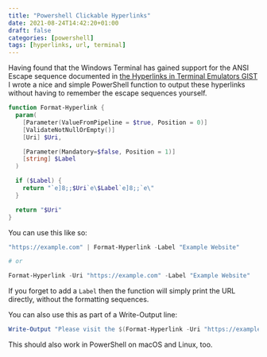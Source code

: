 ```yaml
---
title: "Powershell Clickable Hyperlinks"
date: 2021-08-24T14:42:20+01:00
draft: false
categories: [powershell]
tags: [hyperlinks, url, terminal]
---
```


Having found that the Windows Terminal has gained support for the ANSI Escape sequence documented in [the Hyperlinks in Terminal Emulators GIST](https://gist.github.com/egmontkob/eb114294efbcd5adb1944c9f3cb5feda) I wrote a nice and simple PowerShell function to output these hyperlinks without having to remember the escape sequences yourself.

```powershell
function Format-Hyperlink {
  param(
    [Parameter(ValueFromPipeline = $true, Position = 0)]
    [ValidateNotNullOrEmpty()]
    [Uri] $Uri,

    [Parameter(Mandatory=$false, Position = 1)]
    [string] $Label
  )

  if ($Label) {
    return "`e]8;;$Uri`e\$Label`e]8;;`e\"
  }

  return "$Uri"
}
```

You can use this like so:

```powershell
"https://example.com" | Format-Hyperlink -Label "Example Website"

# or

Format-Hyperlink -Uri "https://example.com" -Label "Example Website"
```

If you forget to add a `Label` then the function will simply print the URL directly, without the formatting sequences.

You can also use this as part of a Write-Output line:

```powershell
Write-Output "Please visit the $(Format-Hyperlink -Uri "https://example.com" -Label "Example Website")!"
```

This should also work in PowerShell on macOS and Linux, too.